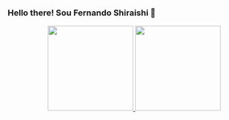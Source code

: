 ### Hello there! Sou Fernando Shiraishi 👋

<div align="center">
  <a href="https://github.com/fernandoshr">
  <img height="170em" src="https://github-readme-stats.vercel.app/api?username=fernandoshr&show_icons=true&theme=react&include_all_commits=true&count_private=true"/>
  <img height="170em" src="https://github-readme-stats.vercel.app/api/top-langs/?username=fernandoshr&layout=compact&langs_count=7&theme=react"/>
</div>

